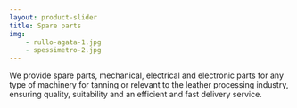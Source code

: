 ```yaml
---
layout: product-slider
title: Spare parts
img:
    - rullo-agata-1.jpg
    - spessimetro-2.jpg
---
```


We provide spare parts, mechanical, electrical and electronic parts for any type of machinery for tanning or relevant to the leather processing industry, ensuring quality, suitability and an efficient and fast delivery service.

